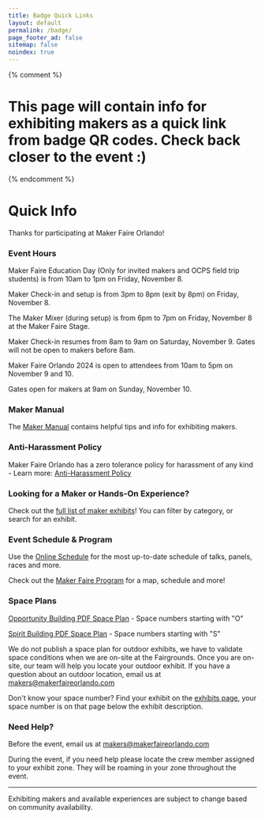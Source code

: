 ```yaml
---
title: Badge Quick Links
layout: default
permalink: /badge/
page_footer_ad: false
sitemap: false
noindex: true
---
```



{% comment %}
# This page will contain info for exhibiting makers as a quick link from badge QR codes. Check back closer to the event :)
{% endcomment %}

# Quick Info
Thanks for participating at Maker Faire Orlando!

### Event Hours

Maker Faire Education Day (Only for invited makers and OCPS field trip students) is from 10am to 1pm on Friday, November 8.

Maker Check-in and setup is from 3pm to 8pm (exit by 8pm) on Friday, November 8.

The Maker Mixer (during setup) is from 6pm to 7pm on Friday, November 8 at the Maker Faire Stage.

Maker Check-in resumes from 8am to 9am on Saturday, November 9. Gates will not be open to makers before 8am.<br>

Maker Faire Orlando 2024 is open to attendees from 10am to 5pm on November 9 and 10.<br>

Gates open for makers at 9am on Sunday, November 10.<br>


### Maker Manual
The [Maker Manual](/maker-manual) contains helpful tips and info for exhibiting makers.

### Anti-Harassment Policy

Maker Faire Orlando has a zero tolerance policy for harassment of any kind - Learn more: [Anti-Harassment Policy](/anti-harassment/)

### Looking for a Maker or Hands-On Experience?
Check out the [full list of maker exhibits](/makers)! You can filter by category, or search for an exhibit.

### Event Schedule & Program

Use the [Online Schedule](/schedule) for the most up-to-date schedule of talks, panels, races and more. <br>

Check out the [Maker Faire Program](/program) for a map, schedule and more!

### Space Plans
[Opportunity Building PDF Space Plan](/assets/pdf/2024/MFO24-OPPORTUNITY.pdf) - Space numbers starting with "O"

[Spirit Building PDF Space Plan](/assets/pdf/2024/MFO24-SPIRIT.pdf) - Space numbers starting with "S"

We do not publish a space plan for outdoor exhibits, we have to validate space conditions when we are on-site at the Fairgrounds. Once you are on-site, our team will help you locate your outdoor exhibit. If you have a question about an outdoor location, email us at [makers@makerfaireorlando.com](mailto:makers@makerfaireorlando.com)

Don't know your space number? Find your exhibit on the [exhibits page](/makers), your space number is on that page below the exhibit description.

### Need Help?
Before the event, email us at [makers@makerfaireorlando.com](mailto:makers@makerfaireorlando.com)

During the event, if you need help please locate the crew member assigned to your exhibit zone. They will be roaming in your zone throughout the event.


---

Exhibiting makers and available experiences are subject to change based on community availability.


